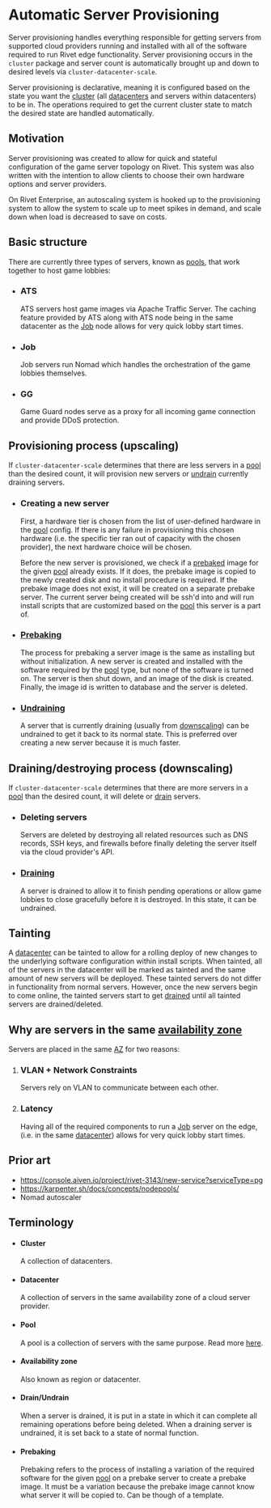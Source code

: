 # Automatic Server Provisioning

Server provisioning handles everything responsible for getting servers from supported cloud providers running
and installed with all of the software required to run Rivet edge functionality. Server provisioning occurs in
the `cluster` package and server count is automatically brought up and down to desired levels via
`cluster-datacenter-scale`.

Server provisioning is declarative, meaning it is configured based on the state you want the
[cluster](#cluster) (all [datacenters](#datacenter) and servers within datacenters) to be in. The operations
required to get the current cluster state to match the desired state are handled automatically.

## Motivation

Server provisioning was created to allow for quick and stateful configuration of the game server topology on
Rivet. This system was also written with the intention to allow clients to choose their own hardware options
and server providers.

On Rivet Enterprise, an autoscaling system is hooked up to the provisioning system to allow the system to
scale up to meet spikes in demand, and scale down when load is decreased to save on costs.

## Basic structure

There are currently three types of servers, known as [pools](#pool), that work together to host game lobbies:

- ### ATS

  ATS servers host game images via Apache Traffic Server. The caching feature provided by ATS along with ATS
  node being in the same datacenter as the [Job](#job) node allows for very quick lobby start times.

- ### Job

  Job servers run Nomad which handles the orchestration of the game lobbies themselves.

- ### GG

  Game Guard nodes serve as a proxy for all incoming game connection and provide DDoS protection.

## Provisioning process (upscaling)

If `cluster-datacenter-scale` determines that there are less servers in a [pool](#pool) than the desired
count, it will provision new servers or [undrain](#drainundrain) currently draining servers.

- ### Creating a new server

  First, a hardware tier is chosen from the list of user-defined hardware in the [pool](#pool) config. If
  there is any failure in provisioning this chosen hardware (i.e. the specific tier ran out of capacity with
  the chosen provider), the next hardware choice will be chosen.

  Before the new server is provisioned, we check if a [prebaked](#prebaking) image for the given [pool](#pool)
  already exists. If it does, the prebake image is copied to the newly created disk and no install procedure
  is required. If the prebake image does not exist, it will be created on a separate prebake server. The
  current server being created will be ssh'd into and will run install scripts that are customized based on
  the [pool](#pool) this server is a part of.

- ### [Prebaking](#prebaking)

  The process for prebaking a server image is the same as installing but without initialization. A new server
  is created and installed with the software required by the [pool](#pool) type, but none of the software is
  turned on. The server is then shut down, and an image of the disk is created. Finally, the image id is
  written to database and the server is deleted.

- ### [Undraining](#drainundrain)

  A server that is currently draining (usually from [downscaling](#drainingdestroying-process-downscaling))
  can be undrained to get it back to its normal state. This is preferred over creating a new server because it
  is much faster.

## Draining/destroying process (downscaling)

If `cluster-datacenter-scale` determines that there are more servers in a [pool](#pool) than the desired
count, it will delete or [drain](#drainundrain) servers.

- ### Deleting servers

  Servers are deleted by destroying all related resources such as DNS records, SSH keys, and firewalls before
  finally deleting the server itself via the cloud provider's API.

- ### [Draining](#drainundrain)

  A server is drained to allow it to finish pending operations or allow game lobbies to close gracefully
  before it is destroyed. In this state, it can be undrained.

## Tainting

A [datacenter](#datacenter) can be tainted to allow for a rolling deploy of new changes to the underlying
software configuration within install scripts. When tainted, all of the servers in the datacenter will be
marked as tainted and the same amount of new servers will be deployed. These tainted servers do not differ in
functionality from normal servers. However, once the new servers begin to come online, the tainted servers
start to get [drained](#draining) until all tainted servers are drained/deleted.

## Why are servers in the same [availability zone](#availability-zone)

Servers are placed in the same [AZ](#availability-zone) for two reasons:

1. ### VLAN + Network Constraints

   Servers rely on VLAN to communicate between each other.

2. ### Latency

   Having all of the required components to run a [Job](#job) server on the edge, (i.e. in the same
   [datacenter](#datacenter)) allows for very quick lobby start times.

## Prior art

- https://console.aiven.io/project/rivet-3143/new-service?serviceType=pg
- https://karpenter.sh/docs/concepts/nodepools/
- Nomad autoscaler

## Terminology

- #### Cluster

  A collection of datacenters.

- #### Datacenter

  A collection of servers in the same availability zone of a cloud server provider.

- #### Pool

  A pool is a collection of servers with the same purpose. Read more [here](#basic-structure).

- #### Availability zone

  Also known as region or datacenter.

- #### Drain/Undrain

  When a server is drained, it is put in a state in which it can complete all remaining operations before
  being deleted. When a draining server is undrained, it is set back to a state of normal function.

- #### Prebaking

  Prebaking refers to the process of installing a variation of the required software for the given
  [pool](#pool) on a prebake server to create a prebake image. It must be a variation because the prebake
  image cannot know what server it will be copied to. Can be though of a template.
